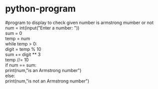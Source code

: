 # python-program
#program to display to check given number is armstrong mumber or not 
num = int(input("Enter a number: "))  
sum = 0  
temp = num   
while temp > 0:   
digit = temp % 10   
sum += digit ** 3    
temp //= 10     
if num == sum:  
print(num,"is an Armstrong number")  
else:    
print(num,"is not an Armstrong number")  
